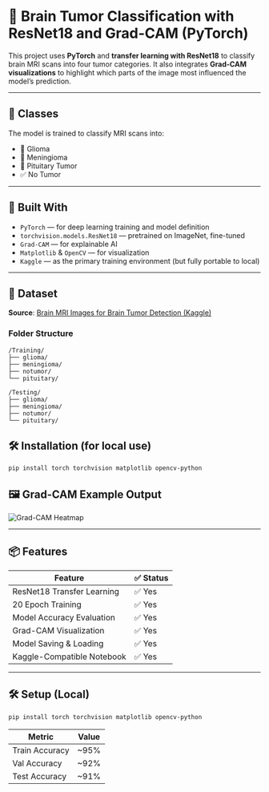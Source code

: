 # 🧠 Brain Tumor Classification with ResNet18 and Grad-CAM (PyTorch)

This project uses **PyTorch** and **transfer learning with ResNet18** to classify brain MRI scans into four tumor categories. It also integrates **Grad-CAM visualizations** to highlight which parts of the image most influenced the model’s prediction.

---

## 🧪 Classes

The model is trained to classify MRI scans into:

- 🧠 Glioma
- 🧠 Meningioma
- 🧠 Pituitary Tumor
- ✅ No Tumor

---

## 🧠 Built With

- `PyTorch` — for deep learning training and model definition
- `torchvision.models.ResNet18` — pretrained on ImageNet, fine-tuned
- `Grad-CAM` — for explainable AI
- `Matplotlib` & `OpenCV` — for visualization
- `Kaggle` — as the primary training environment (but fully portable to local)

---

## 📂 Dataset

**Source**: [Brain MRI Images for Brain Tumor Detection (Kaggle)](https://www.kaggle.com/datasets/navoneel/brain-mri-images-for-brain-tumor-detection)

### Folder Structure
```
/Training/
├── glioma/
├── meningioma/
├── notumor/
└── pituitary/

/Testing/
├── glioma/
├── meningioma/
├── notumor/
└── pituitary/
```

## 🛠️ Installation (for local use)

```bash
pip install torch torchvision matplotlib opencv-python

```
## 🖼️ Grad-CAM Example Output

![Grad-CAM Heatmap](images/gradcam_example.jpg)


---

## 📦 Features

| Feature                     | ✅ Status |
|-----------------------------|----------|
| ResNet18 Transfer Learning  | ✅ Yes    |
| 20 Epoch Training           | ✅ Yes    |
| Model Accuracy Evaluation   | ✅ Yes    |
| Grad-CAM Visualization      | ✅ Yes    |
| Model Saving & Loading      | ✅ Yes    |
| Kaggle-Compatible Notebook  | ✅ Yes    |

---

## 🛠️ Setup (Local)

```bash
pip install torch torchvision matplotlib opencv-python

```
| Metric         | Value |
| -------------- | ----- |
| Train Accuracy | \~95% |
| Val Accuracy   | \~92% |
| Test Accuracy  | \~91% |


